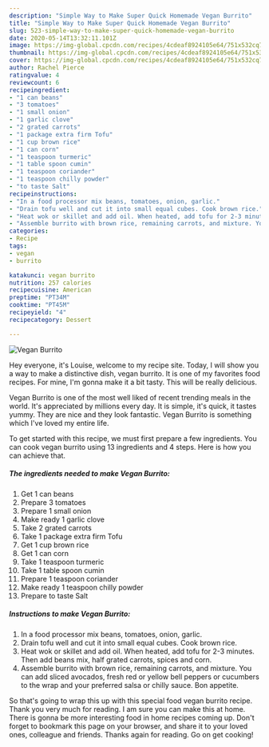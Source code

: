 ```yaml
---
description: "Simple Way to Make Super Quick Homemade Vegan Burrito"
title: "Simple Way to Make Super Quick Homemade Vegan Burrito"
slug: 523-simple-way-to-make-super-quick-homemade-vegan-burrito
date: 2020-05-14T13:32:11.101Z
image: https://img-global.cpcdn.com/recipes/4cdeaf8924105e64/751x532cq70/vegan-burrito-recipe-main-photo.jpg
thumbnail: https://img-global.cpcdn.com/recipes/4cdeaf8924105e64/751x532cq70/vegan-burrito-recipe-main-photo.jpg
cover: https://img-global.cpcdn.com/recipes/4cdeaf8924105e64/751x532cq70/vegan-burrito-recipe-main-photo.jpg
author: Rachel Pierce
ratingvalue: 4
reviewcount: 6
recipeingredient:
- "1 can beans"
- "3 tomatoes"
- "1 small onion"
- "1 garlic clove"
- "2 grated carrots"
- "1 package extra firm Tofu"
- "1 cup brown rice"
- "1 can corn"
- "1 teaspoon turmeric"
- "1 table spoon cumin"
- "1 teaspoon coriander"
- "1 teaspoon chilly powder"
- "to taste Salt"
recipeinstructions:
- "In a food processor mix beans, tomatoes, onion, garlic."
- "Drain tofu well and cut it into small equal cubes. Cook brown rice."
- "Heat wok or skillet and add oil. When heated, add tofu for 2-3 minutes. Then add beans mix, half grated carrots, spices and corn."
- "Assemble burrito with brown rice, remaining carrots, and mixture. You can add sliced avocados, fresh red or yellow bell peppers or cucumbers to the wrap and your preferred salsa or chilly sauce. Bon appetite."
categories:
- Recipe
tags:
- vegan
- burrito

katakunci: vegan burrito 
nutrition: 257 calories
recipecuisine: American
preptime: "PT34M"
cooktime: "PT45M"
recipeyield: "4"
recipecategory: Dessert

---
```



![Vegan Burrito](https://img-global.cpcdn.com/recipes/4cdeaf8924105e64/751x532cq70/vegan-burrito-recipe-main-photo.jpg)

Hey everyone, it's Louise, welcome to my recipe site. Today, I will show you a way to make a distinctive dish, vegan burrito. It is one of my favorites food recipes. For mine, I'm gonna make it a bit tasty. This will be really delicious.

Vegan Burrito is one of the most well liked of recent trending meals in the world. It's appreciated by millions every day. It is simple, it's quick, it tastes yummy. They are nice and they look fantastic. Vegan Burrito is something which I've loved my entire life.




To get started with this recipe, we must first prepare a few ingredients. You can cook vegan burrito using 13 ingredients and 4 steps. Here is how you can achieve that.

<!--inarticleads1-->

##### The ingredients needed to make Vegan Burrito:

1. Get 1 can beans
1. Prepare 3 tomatoes
1. Prepare 1 small onion
1. Make ready 1 garlic clove
1. Take 2 grated carrots
1. Take 1 package extra firm Tofu
1. Get 1 cup brown rice
1. Get 1 can corn
1. Take 1 teaspoon turmeric
1. Take 1 table spoon cumin
1. Prepare 1 teaspoon coriander
1. Make ready 1 teaspoon chilly powder
1. Prepare to taste Salt




<!--inarticleads2-->

##### Instructions to make Vegan Burrito:

1. In a food processor mix beans, tomatoes, onion, garlic.
1. Drain tofu well and cut it into small equal cubes. Cook brown rice.
1. Heat wok or skillet and add oil. When heated, add tofu for 2-3 minutes. Then add beans mix, half grated carrots, spices and corn.
1. Assemble burrito with brown rice, remaining carrots, and mixture. You can add sliced avocados, fresh red or yellow bell peppers or cucumbers to the wrap and your preferred salsa or chilly sauce. Bon appetite.




So that's going to wrap this up with this special food vegan burrito recipe. Thank you very much for reading. I am sure you can make this at home. There is gonna be more interesting food in home recipes coming up. Don't forget to bookmark this page on your browser, and share it to your loved ones, colleague and friends. Thanks again for reading. Go on get cooking!
